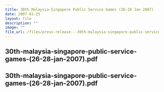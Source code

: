 ```yaml
---
title: 30th Malaysia‑Singapore Public Service Games (26‑28 Jan 2007)
date: 2007-01-25
layout: file
description: ""
image: ""
file_url: /files/press-release---30th-malaysia-singapore-public-service-games-(26-28-jan-2007).pdf
---
```

30th-malaysia-singapore-public-service-games-(26-28-jan-2007).pdf
---

30th-malaysia-singapore-public-service-games-(26-28-jan-2007).pdf
---
